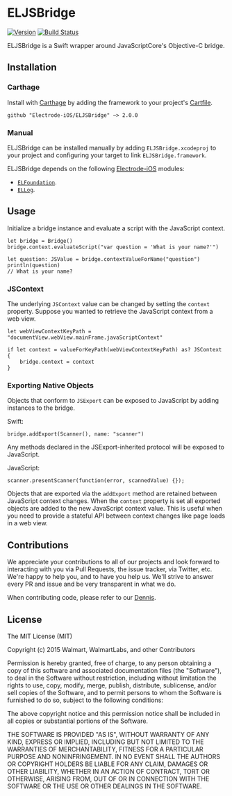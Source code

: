 # ELJSBridge 

[![Version](https://img.shields.io/badge/version-v2.0.0-blue.svg)](https://github.com/Electrode-iOS/ELJSBridge/releases/latest)
[![Build Status](https://travis-ci.org/Electrode-iOS/ELJSBridge.svg)](https://travis-ci.org/Electrode-iOS/ELJSBridge)

ELJSBridge is a Swift wrapper around JavaScriptCore's Objective-C bridge.

## Installation

### Carthage

Install with [Carthage](https://github.com/Carthage/Carthage) by adding the framework to your project's [Cartfile](https://github.com/Carthage/Carthage/blob/master/Documentation/Artifacts.md#cartfile).

```
github "Electrode-iOS/ELJSBridge" ~> 2.0.0
```

### Manual

ELJSBridge can be installed manually by adding `ELJSBridge.xcodeproj` to your project and configuring your target to link `ELJSBridge.framework`.

ELJSBridge depends on the following [Electrode-iOS](https://github.com/Electrode-iOS/) modules:

- [`ELFoundation`](https://github.com/Electrode-iOS/ELFoundation).
- [`ELLog`](https://github.com/Electrode-iOS/ELLog).

## Usage

Initialize a bridge instance and evaluate a script with the JavaScript context.

```
let bridge = Bridge()
bridge.context.evaluateScript("var question = 'What is your name?'")

let question: JSValue = bridge.contextValueForName("question")
println(question)
// What is your name?
```

### JSContext

The underlying `JSContext` value can be changed by setting the `context` property. Suppose you wanted to retrieve the JavaScript context from a web view.

```
let webViewContextKeyPath = "documentView.webView.mainFrame.javaScriptContext"

if let context = valueForKeyPath(webViewContextKeyPath) as? JSContext {
    bridge.context = context
}
```

### Exporting Native Objects

Objects that conform to `JSExport` can be exposed to JavaScript by adding instances to the bridge.

Swift:

```
bridge.addExport(Scanner(), name: "scanner")
```

Any methods declared in the JSExport-inherited protocol will be exposed to JavaScript.

JavaScript:

```
scanner.presentScanner(function(error, scannedValue) {});
```

Objects that are exported via the `addExport` method are retained between JavaScript context changes. When the `context` property is set all exported objects are added to the new JavaScript context value. This is useful when you need to provide a stateful API between context changes like page loads in a web view.

## Contributions

We appreciate your contributions to all of our projects and look forward to interacting with you via Pull Requests, the issue tracker, via Twitter, etc.  We're happy to help you, and to have you help us.  We'll strive to answer every PR and issue and be very transparent in what we do.

When contributing code, please refer to our [Dennis](https://github.com/Electrode-iOS/Dennis).

## License

The MIT License (MIT)

Copyright (c) 2015 Walmart, WalmartLabs, and other Contributors

Permission is hereby granted, free of charge, to any person obtaining a copy
of this software and associated documentation files (the "Software"), to deal
in the Software without restriction, including without limitation the rights
to use, copy, modify, merge, publish, distribute, sublicense, and/or sell
copies of the Software, and to permit persons to whom the Software is
furnished to do so, subject to the following conditions:

The above copyright notice and this permission notice shall be included in all
copies or substantial portions of the Software.

THE SOFTWARE IS PROVIDED "AS IS", WITHOUT WARRANTY OF ANY KIND, EXPRESS OR
IMPLIED, INCLUDING BUT NOT LIMITED TO THE WARRANTIES OF MERCHANTABILITY,
FITNESS FOR A PARTICULAR PURPOSE AND NONINFRINGEMENT. IN NO EVENT SHALL THE
AUTHORS OR COPYRIGHT HOLDERS BE LIABLE FOR ANY CLAIM, DAMAGES OR OTHER
LIABILITY, WHETHER IN AN ACTION OF CONTRACT, TORT OR OTHERWISE, ARISING FROM,
OUT OF OR IN CONNECTION WITH THE SOFTWARE OR THE USE OR OTHER DEALINGS IN THE
SOFTWARE.
